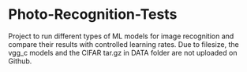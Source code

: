 # Photo-Recognition-Tests
Project to run different types of ML models for image recognition and compare their results with controlled learning rates.
Due to filesize, the vgg_c models and the CIFAR tar.gz in DATA folder are not uploaded on Github.
